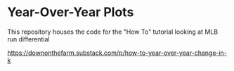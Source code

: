 # Year-Over-Year Plots

This repository houses the code for the "How To" tutorial looking at MLB run differential

https://downonthefarm.substack.com/p/how-to-year-over-year-change-in-k